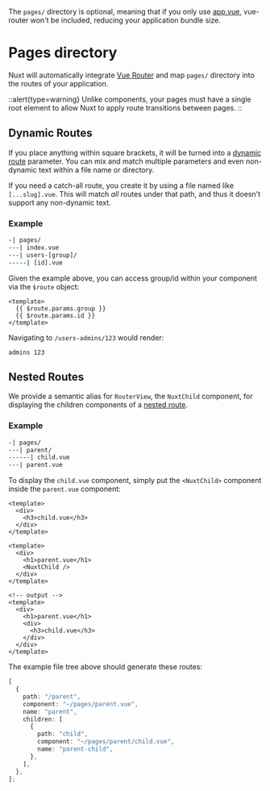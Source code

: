 The `pages/` directory is optional, meaning that if you only use [app.vue](/docs/directory-structure/app), vue-router won't be included, reducing your application bundle size.

# Pages directory

Nuxt will automatically integrate [Vue Router](https://next.router.vuejs.org/) and map `pages/` directory into the routes of your application.

::alert{type=warning}
Unlike components, your pages must have a single root element to allow Nuxt to apply route transitions between pages.
::

## Dynamic Routes

If you place anything within square brackets, it will be turned into a [dynamic route](https://next.router.vuejs.org/guide/essentials/dynamic-matching.html) parameter. You can mix and match multiple parameters and even non-dynamic text within a file name or directory.

If you need a catch-all route, you create it by using a file named like `[...slug].vue`. This will match _all_ routes under that path, and thus it doesn't support any non-dynamic text.

### Example

```bash
-| pages/
---| index.vue
---| users-[group]/
-----| [id].vue
```

Given the example above, you can access group/id within your component via the `$route` object:

```vue
<template>
  {{ $route.params.group }}
  {{ $route.params.id }}
</template>
```

Navigating to `/users-admins/123` would render:

```
admins 123
```

## Nested Routes

We provide a semantic alias for `RouterView`, the `NuxtChild` component, for displaying the children components of a [nested route](https://next.router.vuejs.org/guide/essentials/nested-routes.html).

### Example

```bash
-| pages/
---| parent/
------| child.vue
---| parent.vue
```

To display the `child.vue` component, simply put the `<NuxtChild>` component inside the `parent.vue` component:

```html{}[pages/parent/child.vue]
<template>
  <div>
    <h3>child.vue</h3>
  </div>
</template>
```

```html{}[pages/parent.vue]
<template>
  <div>
    <h1>parent.vue</h1>
    <NuxtChild />
  </div>
</template>

<!-- output -->
<template>
  <div>
    <h1>parent.vue</h1>
    <div>
      <h3>child.vue</h3>
    </div>
  </div>
</template>
```

The example file tree above should generate these routes:

```ts
[
  {
    path: "/parent",
    component: "~/pages/parent.vue",
    name: "parent",
    children: [
      {
        path: "child",
        component: "~/pages/parent/child.vue",
        name: "parent-child",
      },
    ],
  },
];
```

